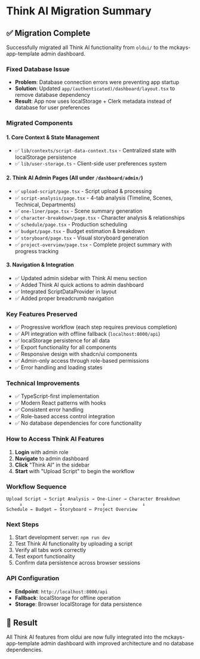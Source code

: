 # Think AI Migration Summary

## ✅ Migration Complete

Successfully migrated all Think AI functionality from `oldui/` to the mckays-app-template admin dashboard.

### **Fixed Database Issue**
- **Problem**: Database connection errors were preventing app startup
- **Solution**: Updated `app/(authenticated)/dashboard/layout.tsx` to remove database dependency
- **Result**: App now uses localStorage + Clerk metadata instead of database for user preferences

### **Migrated Components**

#### 1. **Core Context & State Management**
- ✅ `lib/contexts/script-data-context.tsx` - Centralized state with localStorage persistence
- ✅ `lib/user-storage.ts` - Client-side user preferences system

#### 2. **Think AI Admin Pages** (All under `/dashboard/admin/`)
- ✅ `upload-script/page.tsx` - Script upload & processing
- ✅ `script-analysis/page.tsx` - 4-tab analysis (Timeline, Scenes, Technical, Departments)  
- ✅ `one-liner/page.tsx` - Scene summary generation
- ✅ `character-breakdown/page.tsx` - Character analysis & relationships
- ✅ `schedule/page.tsx` - Production scheduling
- ✅ `budget/page.tsx` - Budget estimation & breakdown
- ✅ `storyboard/page.tsx` - Visual storyboard generation
- ✅ `project-overview/page.tsx` - Complete project summary with progress tracking

#### 3. **Navigation & Integration**
- ✅ Updated admin sidebar with Think AI menu section
- ✅ Added Think AI quick actions to admin dashboard
- ✅ Integrated ScriptDataProvider in layout
- ✅ Added proper breadcrumb navigation

### **Key Features Preserved**
- ✅ Progressive workflow (each step requires previous completion)
- ✅ API integration with offline fallback (`localhost:8000/api`)
- ✅ localStorage persistence for all data
- ✅ Export functionality for all components
- ✅ Responsive design with shadcn/ui components
- ✅ Admin-only access through role-based permissions
- ✅ Error handling and loading states

### **Technical Improvements**
- ✅ TypeScript-first implementation
- ✅ Modern React patterns with hooks
- ✅ Consistent error handling
- ✅ Role-based access control integration
- ✅ No database dependencies for core functionality

### **How to Access Think AI Features**

1. **Login** with admin role
2. **Navigate** to admin dashboard
3. **Click** "Think AI" in the sidebar
4. **Start** with "Upload Script" to begin the workflow

### **Workflow Sequence**
```
Upload Script → Script Analysis → One-Liner → Character Breakdown 
     ↓              ↓               ↓              ↓
Schedule ← Budget ← Storyboard ← Project Overview
```

### **Next Steps**
1. Start development server: `npm run dev`
2. Test Think AI functionality by uploading a script
3. Verify all tabs work correctly
4. Test export functionality
5. Confirm data persistence across browser sessions

### **API Configuration**
- **Endpoint**: `http://localhost:8000/api`
- **Fallback**: localStorage for offline operation
- **Storage**: Browser localStorage for data persistence

## 🎯 Result
All Think AI features from oldui are now fully integrated into the mckays-app-template admin dashboard with improved architecture and no database dependencies.